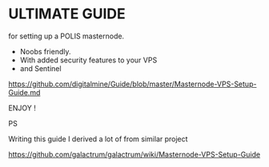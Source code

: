 # ULTIMATE GUIDE
 for setting up a POLIS masternode.
 * Noobs friendly.
 * With added security features to your VPS
 * and Sentinel
 
 https://github.com/digitalmine/Guide/blob/master/Masternode-VPS-Setup-Guide.md
 
 
 ENJOY !
 
 PS
 
 Writing this guide I derived a lot of from similar project
 
 https://github.com/galactrum/galactrum/wiki/Masternode-VPS-Setup-Guide






